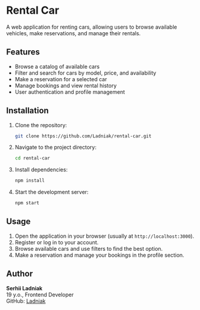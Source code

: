 # Rental Car

A web application for renting cars, allowing users to browse available vehicles, make reservations, and manage their rentals.

## Features

- Browse a catalog of available cars
- Filter and search for cars by model, price, and availability
- Make a reservation for a selected car
- Manage bookings and view rental history
- User authentication and profile management

## Installation

1. Clone the repository:
   ```sh
   git clone https://github.com/Ladniak/rental-car.git
   ```
2. Navigate to the project directory:
   ```sh
   cd rental-car
   ```
3. Install dependencies:
   ```sh
   npm install
   ```
4. Start the development server:
   ```sh
   npm start
   ```

## Usage

1. Open the application in your browser (usually at `http://localhost:3000`).
2. Register or log in to your account.
3. Browse available cars and use filters to find the best option.
4. Make a reservation and manage your bookings in the profile section.

## Author

**Serhii Ladniak**  
19 y.o., Frontend Developer  
GitHub: [Ladniak](https://github.com/Ladniak)
